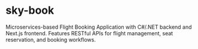# sky-book
Microservices-based Flight Booking Application with C#/.NET backend and Next.js frontend. Features RESTful APIs for flight management, seat reservation, and booking workflows.
